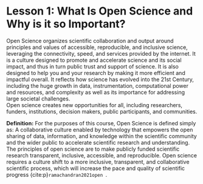 # Lesson 1: What Is Open Science and Why is it so Important?



Open Science organizes scientific collaboration and output around principles and values of accessible, reproducible, and inclusive science, leveraging the connectivity, speed, and services provided by the internet. 
It is a culture designed to promote and accelerate science and its social impact, and thus in turn public trust and support of science. 
It is also designed to help you and your research by making it more efficient and impactful overall. 
It reflects how science has evolved into the 21st Century, including the huge growth in data, instrumentation, computational power and resources, and complexity as well as its importance for addressing large societal challenges.  
Open science creates new opportunities for all, including researchers, funders, institutions, decision makers, public participants, and communities.

**Definition:** 
For the purposes of this course, Open Science is defined simply as: A collaborative culture enabled by technology that empowers the open sharing of data, information, and knowledge within the scientific community and the wider public to accelerate scientific research and understanding. 
The principles of open science are to make publicly funded scientific research transparent, inclusive, accessible, and reproducible. 
Open science requires a culture shift to a more inclusive, transparent, and collaborative scientific process, which will increase the pace and quality of scientific progress {cite:p}`ramachandran2021open `.


